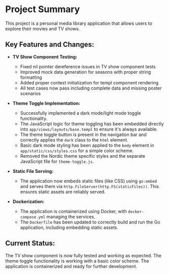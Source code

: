 # Project Summary

This project is a personal media library application that allows users to explore their movies and TV shows.

## Key Features and Changes:

* **TV Show Component Testing:**
    * Fixed nil pointer dereference issues in TV show component tests
    * Improved mock data generation for seasons with proper string formatting
    * Added proper context initialization for templ component rendering
    * All test cases now pass including complete data and missing poster scenarios

* **Theme Toggle Implementation:**
    * Successfully implemented a dark mode/light mode toggle functionality.
    * The JavaScript logic for theme toggling has been embedded directly into `app/views/layouts/base.templ` to ensure it's always available.
    * The theme toggle button is present in the navigation bar and correctly applies the `dark` class to the `html` element.
    * Basic dark mode styling has been applied to the `body` element in `app/static/css/styles.css` for a simple color scheme.
    * Removed the Nordic theme specific styles and the separate JavaScript file for `theme-toggle.js`.

* **Static File Serving:**
    * The application now embeds static files (like CSS) using `go:embed` and serves them via `http.FileServer(http.FS(staticFiles))`. This ensures static assets are reliably served.

* **Dockerization:**
    * The application is containerized using Docker, with `docker-compose.yml` managing the services.
    * The `Dockerfile` has been updated to correctly build and run the Go application, including embedding static assets.

## Current Status:

The TV show component is now fully tested and working as expected. The theme toggle functionality is working with a basic color scheme. The application is containerized and ready for further development.
